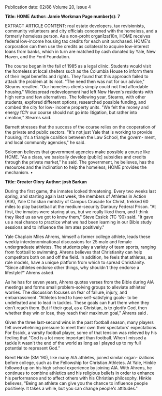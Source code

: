 Publication date: 02/88
Volume 20, Issue 4

**Title: HOME**
**Author: Jamie Workman**
**Page number(s): 7**

EXTRACT ARTICLE CONTENT:
real estate developers, tax revisionists, 
community volunteers and city 
officials concerned with the homeless, 
and a formerly homeless person. 
As a 
non-proht 
organ1zat10n, 
HOME receives federal low-income 
housing tax credits for each unit 
purchased. HOME's corporation can 
then use the credits as collateral to 
acquire low-interest loans from banks, 
which in turn are matched by cash 
donated by Yale, New Haven, and the 
Ford Foundation. 

The course began in the fall of 1985 
as a legal clinic. Students would visit 
the homeless at local shelters such as 
the Columbia House to inform them of 
their legal benefits and rights. They 
found that this approach failed to 
attack the problem at its root. 
"The need then was not for our 
advice," Stearns recalled. 
"Our 
homeless clients simply could not find 
affordable housing." Widespread 
redevelopment had left New Haven's 
residents with high rents and few 
alternatives. The following year, 
Stearns, with other students, expfored 
different options, researched possible 
funding, and combed the city for low-
income property units. "We felt the 
money and energy fC?r our course 
should not go into litigation, but rather 
into creation," Stearns said. 

Barnett stresses that the success of 
the course relies on the cooperation of 
the private and public sectors. "It's not 
just Yale that is working to provide 
housing; 
it's 
a 
triangle coalition 
between the Law School, the govern-
ment, and local community agencies," 
he said. 

Solomon believes that government 
agencies make possible a course like 
HOME. "As a class, we basically 
develop (public] subsidies and credits 
through the private market," he said. 
The government, he believes, has the 
resources and the inclination to help 
the homeless; HOME provides the 
mechanism. 
•


**Title: Greater Glory**
**Author: josh Barkan**

During the first game, the inmates 
looked threatening. Every two weeks 
last spring, and starting again last 
week, the members of Athletes in 
Action (AlA), 
Yale C hristian 
mmtstry of Campus Crusade for 
Christ, 
trekked 60 miles to play 
basketball 
at 
the medium-security 
Danbury Federal Prison. "At first, the 
inmates were staring at us, but we 
really liked them, and I think they 
liked us as we got to know them," Steve 
Essick (TC '90) said. "It gave us a real 
chance to practice what we had been 
learning in our Bible study sessions 
and 
to 
influence the 
inm ates 
positively." 

Yale Chaplain Miles Ahrens, 
himself a former college athlete, leads 
these weekly interdenominational 
discussions for 25 male and female 
undergraduate athletes. The students 
play a variety of team sports, ranging 
from football to swimming. Ahrens 
believes that Christianity can help 
competitors both on and off the field. 
In addition, he feels that athletes, as 
role models, have a unique platform 
from which to spread Christianity. 
"Since athletes endorse other things, 
why shouldn't they endorse a lifestyle?" 
Ahrens asked. 

As he has for seven years, Ahrens 
quotes verses from the Bible during 
AlA 
meetings and 
forms 
small 
problem-solving groups to alleviate 
athletes' worries. 
The discussion 
focuses on fear of failure, injury, and 
embarrassment. "Athletes tend to have 
self-satisfying goals- to be undefeated 
and to lead in tackles. These goals can 
hurt them when they don't reach them. 
But if their goal, as a Christian, is to 
glorify God, then whether they win or 
lose, they reach their maximum goal," 
Ahrens said . 

Given the three last-second wins in 
the past football season, many players 
felt overwhelming pressure to meet 
their own 
their spectators' 
expectations. For Essick, a varsity 
football player, some of that tension 
was relieved by his feeling that "God is 
a lot more important than football. 
When I missed a tackle it wasn't the 
end of the world as long as I played up 
to my full potential to represent God." 

Brent Hinkle (SM '90), like many 
AlA athletes, joined similar organ-
izations before college, such as the 
Fellowship for Christian Athletes. At 
Yale, Hinkle followed up on his high 
school experience by joining AlA. 
With Ahrens, he continues to combine 
athletics and his religious beliefs in 
order to enhance his performance and 
to affect others with his Christian 
philosophy. Hinkle believes, "Being an 
athlete can give you the chance to 
influence people positively. It takes a 
while, but you can change people's 
attitudes."